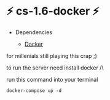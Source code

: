  # ⚡ cs-1.6-docker ⚡

- Dependencies

    * [Docker](https://www.docker.com/)

for millenials still playing this crap ;)

to run the server need install docker /\


run this command into your terminal
````
docker-compose up -d
````


